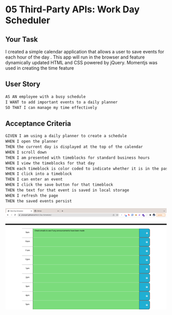 # 05 Third-Party APIs: Work Day Scheduler

## Your Task

I created a simple calendar application that allows a user to save events for each hour of the day . This app will run in the browser and feature dynamically updated HTML and CSS powered by jQuery. Momentjs was used in creating the time feature

## User Story

```md
AS AN employee with a busy schedule
I WANT to add important events to a daily planner
SO THAT I can manage my time effectively
```

## Acceptance Criteria

```md
GIVEN I am using a daily planner to create a schedule
WHEN I open the planner
THEN the current day is displayed at the top of the calendar
WHEN I scroll down
THEN I am presented with timeblocks for standard business hours
WHEN I view the timeblocks for that day
THEN each timeblock is color coded to indicate whether it is in the past, present, or future
WHEN I click into a timeblock
THEN I can enter an event
WHEN I click the save button for that timeblock
THEN the text for that event is saved in local storage
WHEN I refresh the page
THEN the saved events persist
```


![A user clicks on slots on the color-coded calendar and edits the events.](./Assets/ScreenShot%20Work-day.png)




